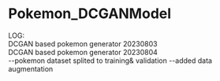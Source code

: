 # Pokemon_DCGANModel
LOG:\
DCGAN based pokemon generator 20230803\
DCGAN based pokemon generator 20230804\
--pokemon dataset splited to training& validation
--added data augmentation
